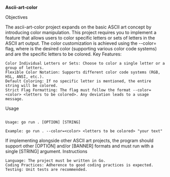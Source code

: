 **Ascii-art-color**

Objectives

The ascii-art-color project expands on the basic ASCII art concept by introducing color manipulation. This project requires you to implement a feature that allows users to color specific letters or sets of letters in the ASCII art output. The color customization is achieved using the --color=<color> <letters to be colored> flag, where <color> is the desired color (supporting various color code systems) and <letters to be colored> are the specific letters to be colored.
Key Features:

    Color Individual Letters or Sets: Choose to color a single letter or a group of letters.
    Flexible Color Notation: Supports different color code systems (RGB, HSL, ANSI, etc.).
    Default Coloring: If no specific letter is mentioned, the entire string will be colored.
    Strict Flag Formatting: The flag must follow the format --color=<color> <letters to be colored>. Any deviation leads to a usage message.

Usage

```shell

Usage: go run . [OPTION] [STRING]

Example: go run . --color=<color> <letters to be colored> "your text"
```

If implementing alongside other ASCII art projects, the program should support other [OPTION] and/or [BANNER] formats and must run with a single [STRING] argument.
Instructions

    Language: The project must be written in Go.
    Coding Practices: Adherence to good coding practices is expected.
    Testing: Unit tests are recommended.
